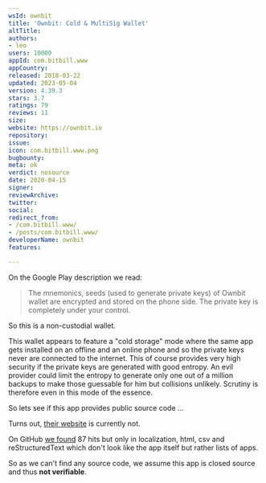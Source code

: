 ```yaml
---
wsId: ownbit
title: 'Ownbit: Cold & MultiSig Wallet'
altTitle: 
authors:
- leo
users: 10000
appId: com.bitbill.www
appCountry: 
released: 2018-03-22
updated: 2023-05-04
version: 4.39.3
stars: 3.7
ratings: 79
reviews: 11
size: 
website: https://ownbit.io
repository: 
issue: 
icon: com.bitbill.www.png
bugbounty: 
meta: ok
verdict: nosource
date: 2020-04-15
signer: 
reviewArchive: 
twitter: 
social: 
redirect_from:
- /com.bitbill.www/
- /posts/com.bitbill.www/
developerName: ownbit
features: 

---
```


On the Google Play description we read:

> The mnemonics, seeds (used to generate private keys) of Ownbit wallet are
  encrypted and stored on the phone side. The private key is completely under
  your control.

So this is a non-custodial wallet.

This wallet appears to feature a "cold storage" mode where the same app gets
installed on an offline and an online phone and so the private keys never are
connected to the internet. This of course provides very high security if the
private keys are generated with good entropy. An evil provider could limit the
entropy to generate only one out of a million backups to make those guessable
for him but collisions unlikely. Scrutiny is therefore even in this mode of the
essence.

So lets see if this app provides public source code ...

Turns out, [their website](http://www.bitbill.com/) is currently not. 

On GitHub
[we found](https://github.com/search?o=desc&q=%22com.bitbill.www%22&s=indexed&type=Code)
87 hits but only in localization, html, csv and reStructuredText which don't
look like the app itself but rather lists of apps.

So as we can't find any source code, we assume this app is closed source and
thus **not verifiable**.
